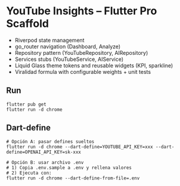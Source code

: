 # YouTube Insights – Flutter Pro Scaffold

- Riverpod state management
- go_router navigation (Dashboard, Analyze)
- Repository pattern (YouTubeRepository, AIRepository)
- Services stubs (YouTubeService, AIService)
- Liquid Glass theme tokens and reusable widgets (KPI, sparkline)
- Viralidad formula with configurable weights + unit tests

## Run
```
flutter pub get
flutter run -d chrome
```

## Dart-define
```
# Opción A: pasar defines sueltos
flutter run -d chrome --dart-define=YOUTUBE_API_KEY=xxx --dart-define=OPENAI_API_KEY=sk-xxx

# Opción B: usar archivo .env
# 1) Copia .env.sample a .env y rellena valores
# 2) Ejecuta con:
flutter run -d chrome --dart-define-from-file=.env
```
